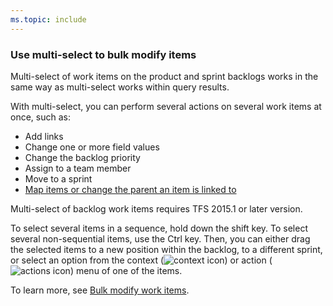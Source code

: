 ```yaml
---
ms.topic: include
---
```


### Use multi-select to bulk modify items

<a id="bulk-modify">  </a>

Multi-select of work items on the product and sprint backlogs works in the same way as multi-select works within query results. 

With multi-select, you can perform several actions on several work items at once, such as: 

- Add links
- Change one or more field values
- Change the backlog priority   
- Assign to a team member
- Move to a sprint
- [Map items or change the parent an item is linked to](/azure/devops/boards/backlogs/organize-backlog#mapping)

Multi-select of backlog work items requires TFS 2015.1 or later version.

To select several items in a sequence, hold down the shift key. To select several non-sequential items, use the Ctrl key. Then, you can either drag the selected items to a new position within the backlog, to a different sprint, or select an option from the context (![context icon](/azure/devops/boards/media/icons/context_menu.png)) or action (![actions icon](/azure/devops/boards/media/icons/actions-icon.png)) menu of one of the items. 

To learn more, see [Bulk modify work items](/azure/devops/boards/backlogs/bulk-modify-work-items). 


